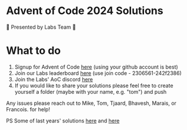 # Advent of Code 2024 Solutions

:rocket: Presented by Labs Team :rocket:

# What to do
1. Signup for Advent of Code [here](https://adventofcode.com) (using your github account is best)
1. Join our Labs leaderboard [here](https://adventofcode.com/2024/leaderboard/private/view/2306561) (use join code - 2306561-242f2386)
1. Join the Labs' AoC discord [here](https://discord.gg/8P9j29Gb)
1. If you would like to share your solutions please feel free to create yourself a folder (maybe with your name, e.g. "tom") and push

Any issues please reach out to Mike, Tom, Tjaard, Bhavesh, Marais, or Francois. for help!

PS Some of last years' solutions [here](https://github.com/synthesis-labs/AoC_2022) and [here](https://github.com/synthesis-labs/AoC_2023) 
